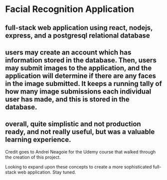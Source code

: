 # Facial Recognition Application

## full-stack web application using react, nodejs, express, and a postgresql relational database

## users may create an account which has information stored in the database. Then, users may submit images to the application, and the application will determine if there are any faces in the image submitted. It keeps a running tally of how many image submissions each individual user has made, and this is stored in the database. 

## overall, quite simplistic and not production ready, and not really useful, but was a valuable learning experience.

Credit goes to Andrei Neagoie for the Udemy course that walked through the creation of this project.

Looking to expand upon these concepts to create a more sophisticated full-stack web application. Stay tuned.
